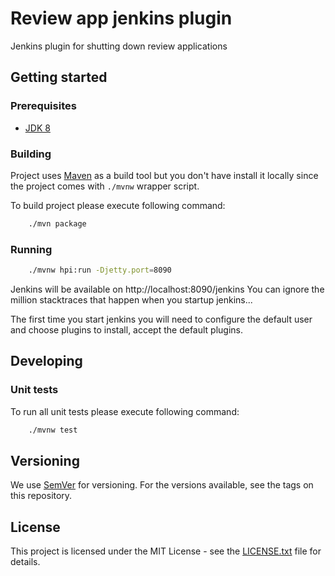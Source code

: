 # Review app jenkins plugin

Jenkins plugin for shutting down review applications

## Getting started

### Prerequisites

- [JDK 8](https://www.oracle.com/java)

### Building

Project uses [Maven](https://maven.apache.org/) as a build tool but you don't have install it locally since the project comes with `./mvnw` wrapper script.

To build project please execute following command:

```bash
    ./mvn package
```

### Running

```bash
    ./mvnw hpi:run -Djetty.port=8090
```

Jenkins will be available on http://localhost:8090/jenkins
You can ignore the million stacktraces that happen when you startup jenkins...

The first time you start jenkins you will need to configure the default user and choose plugins to install, accept the default plugins.

## Developing

### Unit tests

To run all unit tests please execute following command:

```bash
    ./mvnw test
```

## Versioning

We use [SemVer](http://semver.org/) for versioning.
For the versions available, see the tags on this repository.

## License

This project is licensed under the MIT License - see the [LICENSE.txt](LICENSE.txt) file for details.

